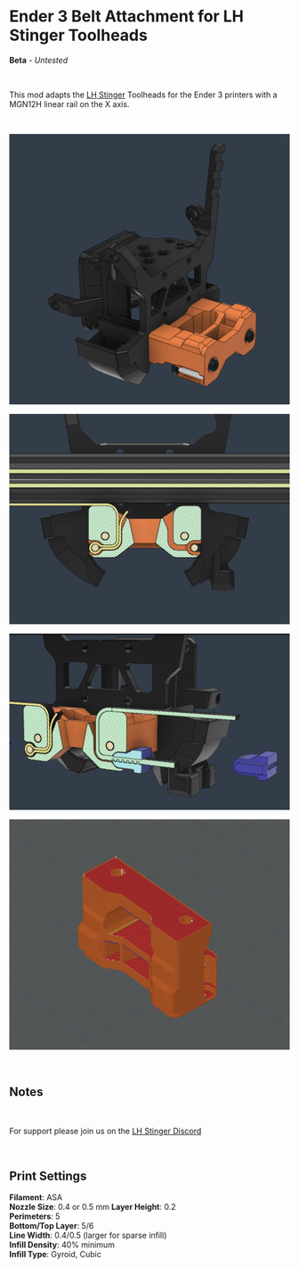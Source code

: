 # Ender 3 Belt Attachment for LH Stinger Toolheads 

**Beta** - *Untested*

<br>

This mod adapts the [LH Stinger](https://github.com/lhndo/LH-Stinger) Toolheads for the Ender 3 printers with a MGN12H linear rail on the X axis. 

<br>

![](Images/xview.png)    

![](Images/xcut.png)    

![](Images/croc.png)  
 
![](Images/xslice.png)   


<br>

## Notes

<br>

For support please join us on the [LH Stinger Discord](https://discord.gg/EzssCfnEDS)

<br>

## Print Settings

**Filament**: ASA  
**Nozzle Size**: 0.4 or 0.5 mm 
**Layer Height**: 0.2  
**Perimeters**: 5  
**Bottom/Top Layer**: 5/6  
**Line Width**: 0.4/0.5 (larger for sparse infill)  
**Infill Density**: 40% minimum  
**Infill Type**: Gyroid, Cubic
